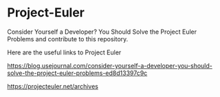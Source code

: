 # Project-Euler
Consider Yourself a Developer? You Should Solve the Project Euler Problems and contribute to this repository.

Here are the useful links to Project Euler

https://blog.usejournal.com/consider-yourself-a-developer-you-should-solve-the-project-euler-problems-ed8d13397c9c

https://projecteuler.net/archives
